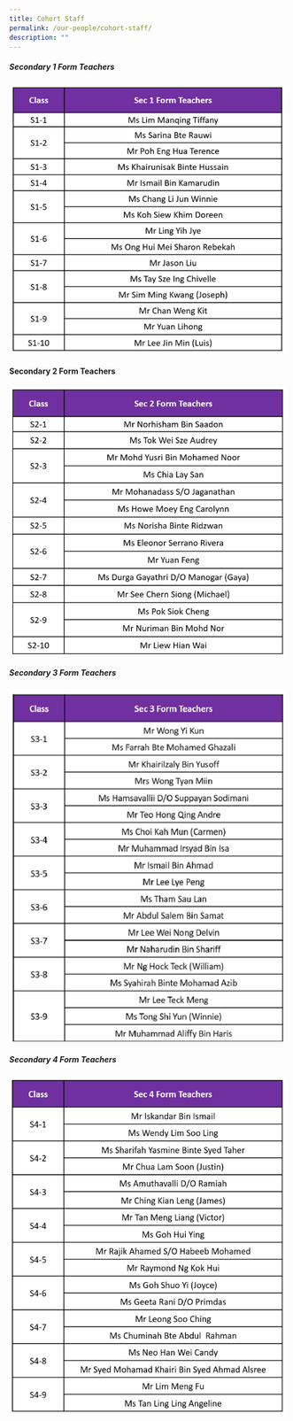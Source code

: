```yaml
---
title: Cohort Staff
permalink: /our-people/cohort-staff/
description: ""
---
```

##### **Secondary 1 Form Teachers**
<img style="width:500px" src="/images/sec%201%20ft%202023%20oct.png">

#### **Secondary 2 Form Teachers**
<img style="width:500px" src="/images/sec%202%20ft%202023%20oct.png">

##### **Secondary 3 Form Teachers**
<img style="width:500px" src="/images/sec%203%20ft%202023%20oct.png">

##### **Secondary 4 Form Teachers**
<img style="width:500px" src="/images/sec%204%20ft%202023%20oct.png">